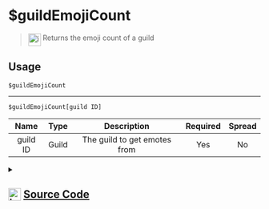 # $guildEmojiCount
> <img align="top" src="https://upload.wikimedia.org/wikipedia/commons/thumb/e/e4/Infobox_info_icon.svg/160px-Infobox_info_icon.svg.png?20150409153300" alt="image" width="25" height="auto"> Returns the emoji count of a guild
## Usage
```
$guildEmojiCount
```
---
```
$guildEmojiCount[guild ID]
```
| Name | Type | Description | Required | Spread
| :---: | :---: | :---: | :---: | :---: |
guild ID | Guild | The guild to get emotes from | Yes | No
<details>
<summary>
    
## <img align="top" src="https://cdn4.iconfinder.com/data/icons/iconsimple-logotypes/512/github-512.png" alt="image" width="25" height="auto">  [Source Code](https://github.com/tryforge/ForgeScript-V2/blob/main/src/native/guildEmojiCount.ts)
    
</summary>
    
```ts
import { ChannelType } from "discord.js"
import { ArgType, NativeFunction, Return } from "../structures"

export default new NativeFunction({
    name: "$guildEmojiCount",
    version: "1.0.0",
    description: "Returns the emoji count of a guild",
    brackets: false,
    unwrap: true,
    args: [
        {
            name: "guild ID",
            description: "The guild to get emotes from",
            rest: false,
            type: ArgType.Guild,
            required: true,
        }
    ],
    execute(ctx, [ guild ]) {
        guild ??= ctx.guild!
        return Return.success(
            guild.emojis.cache.size
        )
    },
})
```
    
</details>